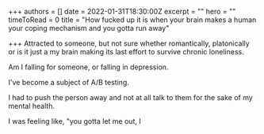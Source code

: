 +++
authors = []
date = 2022-01-31T18:30:00Z
excerpt = ""
hero = ""
timeToRead = 0
title = "How fucked up it is when your brain makes a human your coping mechanism and you gotta run away"

+++
Attracted to someone, but not sure whether romantically, platonically or is it just a my brain making its last effort to survive chronic loneliness.

Am I falling for someone, or falling in depression. 

I've become a subject of A/B testing.

I had to push the person away and not at all talk to them for the sake of my mental health.

I was feeling like, "you gotta let me out, I 
